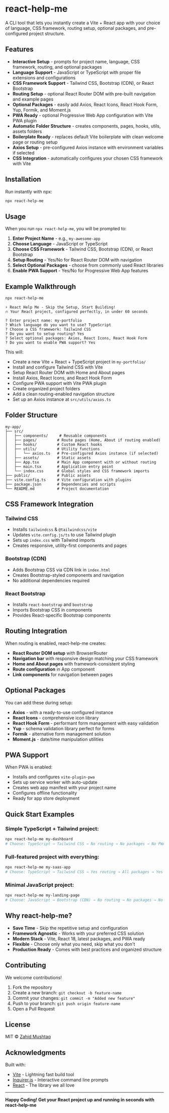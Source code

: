 # react-help-me

A CLI tool that lets you instantly create a Vite + React app with your choice of language, CSS framework, routing setup, optional packages, and pre-configured project structure.

## Features

- **Interactive Setup** - prompts for project name, language, CSS framework, routing, and optional packages
- **Language Support** - JavaScript or TypeScript with proper file extensions and configurations  
- **CSS Framework Support** - Tailwind CSS, Bootstrap (CDN), or React Bootstrap
- **Routing Setup** - optional React Router DOM with pre-built navigation and example pages
- **Optional Packages** - easily add Axios, React Icons, React Hook Form, Yup, Formik, and Moment.js
- **PWA Ready** - optional Progressive Web App configuration with Vite PWA plugin
- **Automatic Folder Structure** - creates components, pages, hooks, utils, assets folders
- **Boilerplate Ready** - replaces default Vite boilerplate with clean welcome page or routing setup
- **Axios Setup** - pre-configured Axios instance with environment variables if selected
- **CSS Integration** - automatically configures your chosen CSS framework with Vite

## Installation

Run instantly with npx:

```bash
npx react-help-me
```

## Usage

When you run `npx react-help-me`, you will be prompted to:

1. **Enter Project Name** - e.g., `my-awesome-app`
2. **Choose Language** - JavaScript or TypeScript
3. **Choose CSS Framework** - Tailwind CSS, Bootstrap (CDN), or React Bootstrap
4. **Setup Routing** - Yes/No for React Router DOM with navigation
5. **Select Optional Packages** - choose from commonly used React libraries
6. **Enable PWA Support** - Yes/No for Progressive Web App features

## Example Walkthrough

```bash
npx react-help-me
```

```
⚡ React Help Me - Skip the Setup, Start Building!
🔥 Your React project, configured perfectly, in under 60 seconds

? Enter project name: my-portfolio
? Which language do you want to use? TypeScript
? Choose a CSS framework: Tailwind CSS
? Do you want to setup routing? Yes
? Select optional packages: Axios, React Icons, React Hook Form
? Do you want to enable PWA support? Yes
```

This will:
- Create a new Vite + React + TypeScript project in `my-portfolio/`
- Install and configure Tailwind CSS with Vite
- Setup React Router DOM with Home and About pages
- Install Axios, React Icons, and React Hook Form
- Configure PWA support with Vite PWA plugin
- Create organized project folders
- Add a clean routing-enabled navigation structure
- Set up an Axios instance at `src/utils/axios.ts`

## Folder Structure

```
my-app/
├── src/
│   ├── components/     # Reusable components
│   ├── pages/         # Route pages (Home, About if routing enabled)
│   ├── hooks/         # Custom React hooks
│   ├── utils/         # Utility functions
│   │   └── axios.ts   # Pre-configured Axios instance (if selected)
│   ├── assets/        # Static assets
│   ├── App.tsx        # Main App component with or without routing
│   ├── main.tsx       # Application entry point
│   └── index.css      # Global styles and CSS framework imports
├── public/            # Public assets
├── vite.config.ts     # Vite configuration with plugins
├── package.json       # Dependencies and scripts
└── README.md          # Project documentation
```

## CSS Framework Integration

### Tailwind CSS
- Installs `tailwindcss` & `@tailwindcss/vite`
- Updates `vite.config.js/ts` to use Tailwind plugin
- Sets up `index.css` with Tailwind imports
- Creates responsive, utility-first components and pages

### Bootstrap (CDN)
- Adds Bootstrap CSS via CDN link in `index.html`
- Creates Bootstrap-styled components and navigation
- No additional dependencies required

### React Bootstrap
- Installs `react-bootstrap` and `bootstrap`
- Imports Bootstrap CSS in components
- Provides React-specific Bootstrap components

## Routing Integration

When routing is enabled, react-help-me creates:
- **React Router DOM setup** with BrowserRouter
- **Navigation bar** with responsive design matching your CSS framework
- **Home and About pages** with framework-consistent styling
- **Route configuration** in App component
- **Link components** for navigation between pages

## Optional Packages

You can add these during setup:
- **Axios** - with a ready-to-use configured instance
- **React Icons** - comprehensive icon library
- **React Hook Form** - performant form management with easy validation
- **Yup** - schema validation library perfect for forms
- **Formik** - alternative form management solution
- **Moment.js** - date/time manipulation utilities

## PWA Support

When PWA is enabled:
- Installs and configures `vite-plugin-pwa`
- Sets up service worker with auto-update
- Creates web app manifest with your project name
- Configures offline functionality
- Ready for app store deployment

## Quick Start Examples

### Simple TypeScript + Tailwind project:
```bash
npx react-help-me my-dashboard
# Choose: TypeScript → Tailwind CSS → No routing → No packages → No PWA
```

### Full-featured project with everything:
```bash
npx react-help-me my-saas-app
# Choose: TypeScript → Tailwind CSS → Yes routing → All packages → Yes PWA
```

### Minimal JavaScript project:
```bash
npx react-help-me my-landing-page  
# Choose: JavaScript → Bootstrap (CDN) → No routing → No packages → No PWA
```

## Why react-help-me?

- **Save Time** - Skip the repetitive setup and configuration
- **Framework Agnostic** - Works with your preferred CSS solution
- **Modern Stack** - Vite, React 18, latest packages, and PWA ready
- **Flexible** - Choose only what you need, skip what you don't
- **Production Ready** - Comes with best practices and organized structure

## Contributing

We welcome contributions! 

1. Fork the repository
2. Create a new branch: `git checkout -b feature-name`
3. Commit your changes: `git commit -m "Added new feature"`
4. Push to your branch: `git push origin feature-name`
5. Open a Pull Request

## License

MIT © [Zahid Mushtaq](https://github.com/izahid19)

## Acknowledgments

Built with:
- [Vite](https://vitejs.dev/) - Lightning fast build tool
- [Inquirer.js](https://github.com/SBoudrias/Inquirer.js/) - Interactive command line prompts
- [React](https://reactjs.org/) - The library we all love

---

**Happy Coding! Get your React project up and running in seconds with react-help-me**